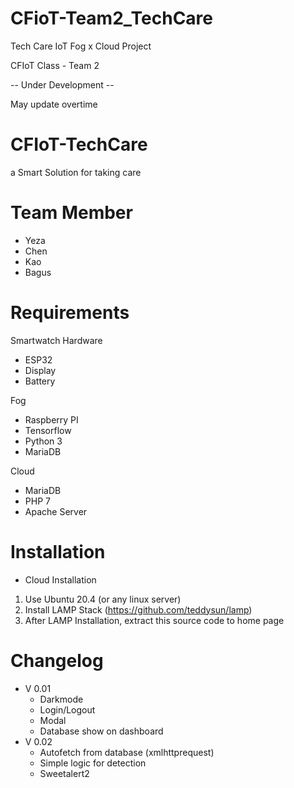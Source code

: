 # CFioT-Team2_TechCare
Tech Care IoT Fog x Cloud Project

CFIoT Class - Team 2

-- Under Development --

May update overtime

# CFIoT-TechCare
a Smart Solution for taking care

# Team Member
- Yeza
- Chen
- Kao
- Bagus

# Requirements
Smartwatch Hardware
- ESP32
- Display
- Battery

Fog
- Raspberry PI
- Tensorflow
- Python 3
- MariaDB

Cloud
- MariaDB
- PHP 7
- Apache Server

# Installation
- Cloud Installation
1. Use Ubuntu 20.4 (or any linux server)
2. Install LAMP Stack (https://github.com/teddysun/lamp)
3. After LAMP Installation, extract this source code to home page

# Changelog
- V 0.01
  - Darkmode
  - Login/Logout
  - Modal
  - Database show on dashboard
- V 0.02
  - Autofetch from database (xmlhttprequest)
  - Simple logic for detection
  - Sweetalert2
